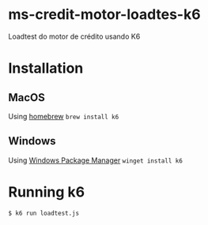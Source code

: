 # ms-credit-motor-loadtes-k6
Loadtest do motor de crédito usando K6

# Installation

## MacOS
Using [homebrew](https://brew.sh/)
`brew install k6`

## Windows
Using [Windows Package Manager](https://github.com/microsoft/winget-cli)
`winget install k6`

# Running k6
`$ k6 run loadtest.js`

